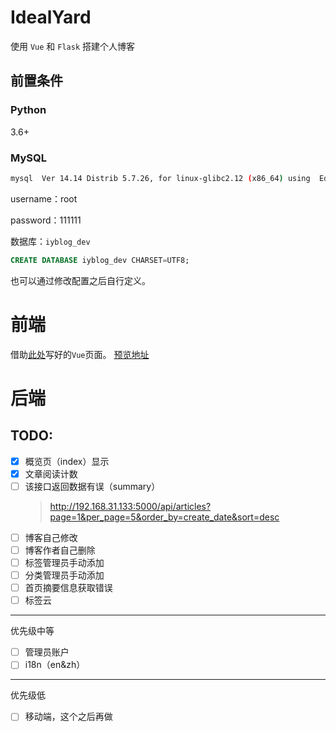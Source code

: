 # IdealYard

使用 `Vue` 和 `Flask` 搭建个人博客
## 前置条件
### Python

3.6+

### MySQL

```bash
mysql  Ver 14.14 Distrib 5.7.26, for linux-glibc2.12 (x86_64) using  EditLine wrapper
```
username：root

password：111111

数据库：`iyblog_dev`
```sql
CREATE DATABASE iyblog_dev CHARSET=UTF8;
```

也可以通过修改配置之后自行定义。
# 前端

借助[此处](https://github.com/shimh-develop/blog-vue-springboot)写好的`Vue`页面。
[预览地址](http://shiminghui.top:8000/)

# 后端

## TODO:

- [x] 概览页（index）显示
- [x] 文章阅读计数
- [ ] 该接口返回数据有误（summary） 
    > http://192.168.31.133:5000/api/articles?page=1&per_page=5&order_by=create_date&sort=desc
- [ ] 博客自己修改
- [ ] 博客作者自己删除
- [ ] 标签管理员手动添加
- [ ] 分类管理员手动添加
- [ ] 首页摘要信息获取错误
- [ ] 标签云
---
优先级中等
- [ ] 管理员账户
- [ ] i18n（en&zh）

---
优先级低

- [ ] 移动端，这个之后再做
